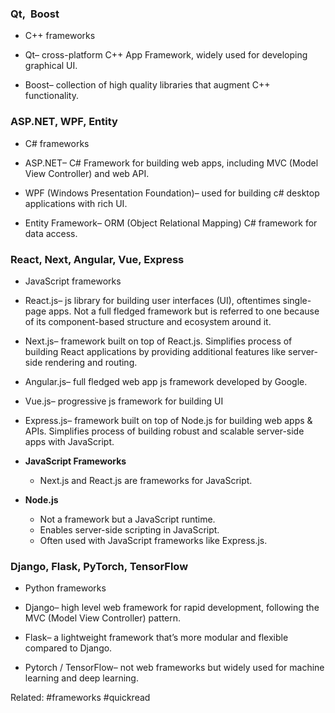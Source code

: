 ### Qt,  Boost

- C++ frameworks
    
- Qt– cross-platform C++ App Framework, widely used for developing graphical UI.
    
- Boost– collection of high quality libraries that augment C++ functionality.
    
### ASP.NET, WPF, Entity

- C# frameworks 
    
- ASP.NET– C# Framework for building web apps, including MVC (Model View Controller) and web API.
    
- WPF (Windows Presentation Foundation)– used for building c# desktop applications with rich UI.
    
- Entity Framework– ORM (Object Relational Mapping) C# framework for data access.
    

### React, Next, Angular, Vue, Express

- JavaScript frameworks 
    
- React.js– js library for building user interfaces (UI), oftentimes single-page apps. Not a full fledged framework but is referred to one because of its component-based structure and ecosystem around it.
    
- Next.js– framework built on top of React.js. Simplifies process of building React applications by providing additional features like server-side rendering and routing.
    
- Angular.js– full fledged web app js framework developed by Google.
    
- Vue.js– progressive js framework for building UI
    
- Express.js– framework built on top of Node.js for building web apps & APIs. Simplifies process of building robust and scalable server-side apps with JavaScript.

- **JavaScript Frameworks**
    
    - Next.js and React.js are frameworks for JavaScript.
- **Node.js**
    
    - Not a framework but a JavaScript runtime.
    - Enables server-side scripting in JavaScript.
    - Often used with JavaScript frameworks like Express.js.
    

### Django, Flask, PyTorch, TensorFlow

- Python frameworks
    
- Django– high level web framework for rapid development, following the MVC (Model View Controller) pattern.
    
- Flask– a lightweight framework that’s more modular and flexible compared to Django.

- Pytorch / TensorFlow– not web frameworks but widely used for machine learning and deep learning.




Related: #frameworks #quickread 